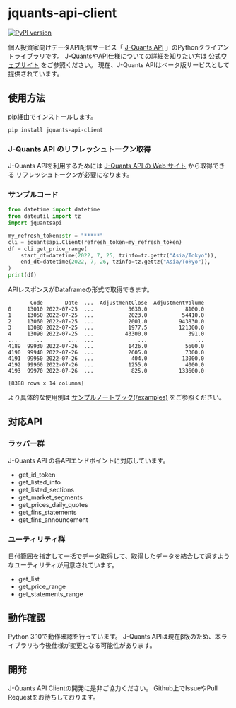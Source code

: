 # jquants-api-client

[![PyPI version](https://badge.fury.io/py/jquants-api-client.svg)](https://badge.fury.io/py/jquants-api-client)

個人投資家向けデータAPI配信サービス「 [J-Quants API](https://jpx-jquants.com/#jquants-api) 」のPythonクライアントライブラリです。
J-QuantsやAPI仕様についての詳細を知りたい方は [公式ウェブサイト](https://jpx-jquants.com/) をご参照ください。
現在、J-Quants APIはベータ版サービスとして提供されています。

## 使用方法
pip経由でインストールします。

```shell
pip install jquants-api-client
```


### J-Quants API のリフレッシュトークン取得

J-Quants APIを利用するためには [J-Quants API の Web サイト](https://jpx-jquants.com/#jquants-api) から取得できる
リフレッシュトークンが必要になります。

### サンプルコード

```python
from datetime import datetime
from dateutil import tz
import jquantsapi

my_refresh_token:str = "*****"
cli = jquantsapi.Client(refresh_token=my_refresh_token)
df = cli.get_price_range(
    start_dt=datetime(2022, 7, 25, tzinfo=tz.gettz("Asia/Tokyo")),
    end_dt=datetime(2022, 7, 26, tzinfo=tz.gettz("Asia/Tokyo")),
)
print(df)
```
APIレスポンスがDataframeの形式で取得できます。
```shell
       Code       Date  ...  AdjustmentClose  AdjustmentVolume
0     13010 2022-07-25  ...           3630.0            8100.0
1     13050 2022-07-25  ...           2023.0           54410.0
2     13060 2022-07-25  ...           2001.0          943830.0
3     13080 2022-07-25  ...           1977.5          121300.0
4     13090 2022-07-25  ...          43300.0             391.0
...     ...        ...  ...              ...               ...
4189  99930 2022-07-26  ...           1426.0            5600.0
4190  99940 2022-07-26  ...           2605.0            7300.0
4191  99950 2022-07-26  ...            404.0           13000.0
4192  99960 2022-07-26  ...           1255.0            4000.0
4193  99970 2022-07-26  ...            825.0          133600.0

[8388 rows x 14 columns]
```

より具体的な使用例は [サンプルノートブック(/examples)](examples) をご参照ください。

## 対応API

### ラッパー群　 
J-Quants API の各APIエンドポイントに対応しています。
  - get_id_token
  - get_listed_info
  - get_listed_sections
  - get_market_segments
  - get_prices_daily_quotes
  - get_fins_statements
  - get_fins_announcement
### ユーティリティ群
日付範囲を指定して一括でデータ取得して、取得したデータを結合して返すようなユーティリティが用意されています。
  - get_list
  - get_price_range
  - get_statements_range


## 動作確認
Python 3.10で動作確認を行っています。
J-Quants APIは現在β版のため、本ライブラリも今後仕様が変更となる可能性があります。

## 開発
J-Quants API Clientの開発に是非ご協力ください。
Github上でIssueやPull Requestをお待ちしております。
